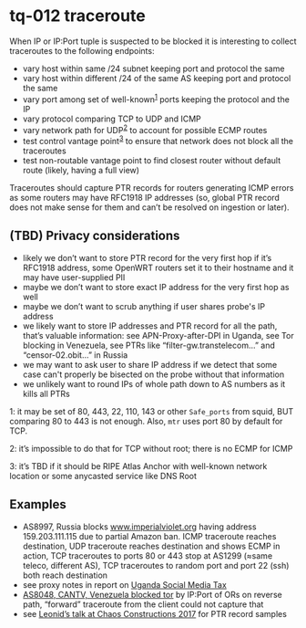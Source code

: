 # tq-012 traceroute

When IP or IP:Port tuple is suspected to be blocked it is interesting to collect traceroutes to the following endpoints:
- vary host within same /24 subnet keeping port and protocol the same
- vary host within different /24 of the same AS keeping port and protocol the same
- vary port among set of well-known<sup>[1](#fn1)</sup> ports keeping the protocol and the IP
- vary protocol comparing TCP to UDP and ICMP
- vary network path for UDP<sup>[2](#fn2)</sup> to account for possible ECMP routes
- test control vantage point<sup>[3](#fn3)</sup> to ensure that network does not block all the traceroutes
- test non-routable vantage point to find closest router without default route (likely, having a full view)

Traceroutes should capture PTR records for routers generating ICMP errors as
some routers may have RFC1918 IP addresses (so, global PTR record does not make
sense for them and can’t be resolved on ingestion or later).

## (TBD) Privacy considerations

- likely we don’t want to store PTR record for the very first hop if it’s RFC1918 address, some OpenWRT routers set it to their hostname and it may have user-supplied PII
- maybe we don’t want to store exact IP address for the very first hop as well
- maybe we don’t want to scrub anything if user shares probe's IP address
- we likely want to store IP addresses and PTR record for all the path, that’s valuable information: see APN-Proxy-after-DPI in Uganda, see Tor blocking in Venezuela, see PTRs like “filter-gw.transtelecom...” and “censor-02.obit...” in Russia
- we may want to ask user to share IP address if we detect that some case can't properly be bisected on the probe without that information
- we unlikely want to round IPs of whole path down to AS numbers as it kills all PTRs

<a name="fn1">1</a>: it may be set of 80, 443, 22, 110, 143 or other `Safe_ports` from squid, BUT comparing 80 to 443 is not enough. Also, `mtr` uses port 80 by default for TCP.

<a name="fn2">2</a>: it’s impossible to do that for TCP without root; there is no ECMP for ICMP

<a name="fn3">3</a>: it’s TBD if it should be RIPE Atlas Anchor with well-known network location or some anycasted service like DNS Root

## Examples
- AS8997, Russia blocks www.imperialviolet.org having address 159.203.111.115 due to partial Amazon ban. ICMP traceroute reaches destination, UDP traceroute reaches destination and shows ECMP in action, TCP traceroutes to ports 80 or 443 stop at AS1299 (≈same teleco, different AS), TCP traceroutes to random port and port 22 (ssh) both reach destination
- see proxy notes in report on [Uganda Social Media Tax](https://ooni.torproject.org/post/uganda-social-media-tax/)
- [AS8048, CANTV, Venezuela blocked tor](https://ooni.torproject.org/post/venezuela-internet-censorship/#testing) by IP:Port of ORs on reverse path, “forward” traceroute from the client could not capture that
- see [Leonid’s talk at Chaos Constructions 2017](http://darkk.net.ru/garbage/RIPE-Atlas-OONI-and-CC2017.pdf) for PTR record samples
